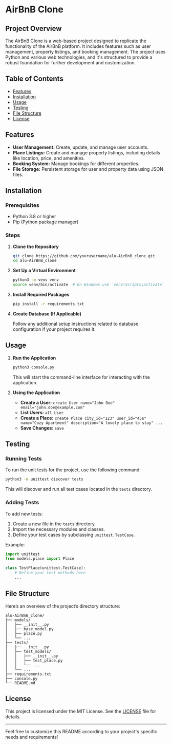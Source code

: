 
# AirBnB Clone

## Project Overview

The AirBnB Clone is a web-based project designed to replicate the functionality of the AirBnB platform. It includes features such as user management, property listings, and booking management. The project uses Python and various web technologies, and it's structured to provide a robust foundation for further development and customization.

## Table of Contents

- [Features](#features)
- [Installation](#installation)
- [Usage](#usage)
- [Testing](#testing)
- [File Structure](#file-structure)
- [License](#license)

## Features

- **User Management:** Create, update, and manage user accounts.
- **Place Listings:** Create and manage property listings, including details like location, price, and amenities.
- **Booking System:** Manage bookings for different properties.
- **File Storage:** Persistent storage for user and property data using JSON files.

## Installation

### Prerequisites

- Python 3.8 or higher
- Pip (Python package manager)

### Steps

1. **Clone the Repository**

   ```sh
   git clone https://github.com/yourusername/alu-AirBnB_clone.git
   cd alu-AirBnB_clone
   ```

2. **Set Up a Virtual Environment**

   ```sh
   python3 -m venv venv
   source venv/bin/activate  # On Windows use `venv\Scripts\activate`
   ```

3. **Install Required Packages**

   ```sh
   pip install -r requirements.txt
   ```

4. **Create Database (If Applicable)**

   Follow any additional setup instructions related to database configuration if your project requires it.

## Usage

1. **Run the Application**

   ```sh
   python3 console.py
   ```

   This will start the command-line interface for interacting with the application.

2. **Using the Application**

   - **Create a User:** `create User name="John Doe" email="john.doe@example.com"`
   - **List Users:** `all User`
   - **Create a Place:** `create Place city_id="123" user_id="456" name="Cozy Apartment" description="A lovely place to stay" ...`
   - **Save Changes:** `save`

## Testing

### Running Tests

To run the unit tests for the project, use the following command:

```sh
python3 -m unittest discover tests
```

This will discover and run all test cases located in the `tests` directory.

### Adding Tests

To add new tests:
1. Create a new file in the `tests` directory.
2. Import the necessary modules and classes.
3. Define your test cases by subclassing `unittest.TestCase`.

Example:

```python
import unittest
from models.place import Place

class TestPlace(unittest.TestCase):
    # Define your test methods here
    ...
```

## File Structure

Here’s an overview of the project’s directory structure:

```
alu-AirBnB_clone/
├── models/
│   ├── __init__.py
│   ├── base_model.py
│   ├── place.py
│   └── ...
├── tests/
│   ├── __init__.py
│   ├── test_models/
│   │   ├── __init__.py
│   │   ├── test_place.py
│   │   └── ...
│   └── ...
├── requirements.txt
├── console.py
└── README.md
```

## License

This project is licensed under the MIT License. See the [LICENSE](LICENSE) file for details.

---

Feel free to customize this README according to your project's specific needs and requirements!
